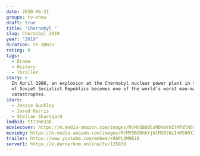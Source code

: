 ```yaml
---
date: 2020-06-21
groups: tv-show
draft: true
title: "Chernobyl "
slug: Chernobyl 2019
year: "2019"
duration: 5h 30min
rating: 9
tags:
  - Drama
  - History
  - Thriller
story: >
  In April 1986, an explosion at the Chernobyl nuclear power plant in the Union
  of Soviet Socialist Republics becomes one of the world's worst man-made
  catastrophes.
stars:
  - Jessie Buckley
  - Jared Harris
  - Stellan Skarsgard
imdbid: tt7366338
moviecover: https://m.media-amazon.com/images/M/MV5BODExMDVmYmItMTdlNS00YmY1LWI5MGItMzJlMmQwYmFmN2FhXkEyXkFqcGdeQXVyOTY0NjY0NTM@._V1_SY1000_CR0,0,706,1000_AL_.jpg
moviebg: https://m.media-amazon.com/images/M/MV5BODhhYjNlMGEtNzI4MS00Y2Y1LTlkMWQtYTBiMzJmNjZjODcxXkEyXkFqcGdeQXVyODExNTExMTM@._V1_.jpg
trailer: https://www.youtube.com/embed/s9APLXM9Ei8
server1: https://e.dardarkom.online/tv/135830
---
```


